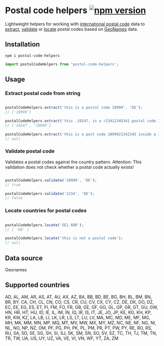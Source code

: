 # Postal code helpers [![npm version](https://badge.fury.io/js/postal-code-helpers.svg)](https://badge.fury.io/js/postal-code-helpers)

Lightweight helpers for working with [international postal code](#supported-countries) data to [extract](#extract-postal-code-from-string), [validate](#validate-postal-code) or [locate](#locate-countries-for-postal-codes) postal codes based on [GeoNames](https://www.geonames.org/postal-codes/) data.

## Installation

```
npm i postal-code-helpers
```

```javascript
import postalCodeHelpers from 'postal-code-helpers';
```

## Usage
### Extract postal code from string

```javascript

postalCodeHelpers.extract('this is a postal code 10999', 'DE'); 
// ['10999']

postalCodeHelpers.extract('this .10247, is a r23412345341 postal code 10999', 'DE'); 
// ['10247', '10999']

postalCodeHelpers.extract('this is a post code 1099921342345 inside a 1024 string', 'DE'); 
// null

```

### Validate postal code

Validates a postal codes against the country pattern. Attention: This validation does not check whether a postal code actually exists!

```javascript

postalCodeHelpers.validate('10999', 'DE');
// true

postalCodeHelpers.validate('1234', 'DE'); 
// false

```

### Locate countries for postal codes

```javascript

postalCodeHelpers.locate('SE1 6DR'); 
// [ 'GB' ]

postalCodeHelpers.locate('this is not a postal code'); 
// null

```

## Data source
Geonames

## Supported countries

AD, AL, AM, AR, AS, AT, AU, AX, AZ, BA, BB, BD, BE, BG, BH, BL, BM, BN, BR, BY, CA, CH, CL, CN, CO, CS, CR, CU, CV, CX, CY, CZ, DE, DK, DO, DZ, EC, EE, EG, ES, ET, FI, FM, FO, FR, GB, GE, GF, GG, GL, GP, GR, GT, GU, GW, HN, HR, HT, HU, ID, IE, IL, IM, IN, IQ, IR, IS, IT, JE, JO, JP, KE, KG, KH, KP, KR, KW, KZ, LA, LB, LI, LK, LR, LS, LT, LU, LV, MA, MC, MD, ME, MF, MG, MH, MK, MM, MN, MP, MQ, MT, MV, MW, MX, MY, MZ, NC, NE, NF, NG, NI, NL, NO, NP, NZ, OM, PF, PG, PH, PK, PL, PM, PR, PT, PW, PY, RE, RO, RS, RU, SA, SD, SE, SG, SH, SI, SJ, SK, SM, SN, SO, SV, SZ, TC, TH, TJ, TM, TN, TR, TW, UA, US, UY, UZ, VA, VE, VI, VN, WF, YT, ZA, ZM
